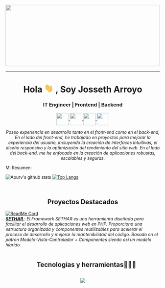<p align="center">
    <img height="200" src="https://i.imgur.com/iXuL1HG.png" width="100%"/>
</p>
<hr>
    <h1 align="center">
        Hola
        <img src="https://raw.githubusercontent.com/ABSphreak/ABSphreak/master/gifs/Hi.gif" width="30px">
            , Soy Josseth Arroyo
        </img>
    </h1>
    <h3 align="center">
        IT Engineer | Frontend | Backend
    </h3>
    <p align="center">
        <a href="https://www.linkedin.com/in/josseth-manuel-arroyo-bracamonte-050784183" target="blank">
            <img align="center" height="40" src="https://cdn.icon-icons.com/icons2/2429/PNG/512/linkedin_logo_icon_147268.png" width="40"/>
        </a>
        <a href="https://www.getmanfred.com/perfil/f8f63495-c13c-4d30-a3d1-17650ee1e7a0" target="blank">
            <img align="center" height="40" src="https://cdn-icons-png.flaticon.com/512/4412/4412860.png" width="40"/>
        </a>
        <a href="mailto: cheche482010@gmail.com">
            <img align="center" height="40" src="https://cdn.icon-icons.com/icons2/730/PNG/512/gmail_icon-icons.com_62758.png" width="40"/>
        </a>
        <a href="tel:+584161835429">
            <img align="center" height="40" src="https://cdn-icons-png.flaticon.com/512/724/724664.png" width="40"/>
        </a>
    </p>
    <p align="center">
        <em>
            Poseo experiencia en desarrollo tanto en el front-end como en el back-end, En el lado del front-end, he trabajado en proyectos para mejorar la experiencia del usuario, incluyendo la creación de interfaces intuitivas, el diseño responsivo y la optimización del rendimiento del sitio web. En el lado del back-end, me he enfocado en la creación de aplicaciones robustas, escalables y seguras.
        </em>
    </p>
    <p align="center">
       <div><p>Mi Resumen: </p></div>

![Apurv's github stats](https://github-readme-stats.vercel.app/api?username=cheche482010&show;_icons=true)
[![Top Langs](https://github-readme-stats.vercel.app/api/top-langs/?username=cheche482010&layout=compact)](https://github.com/anuraghazra/github-readme-stats)
    </p>
    <br/>
    <p align="center">
        <h2 align="center">
            Proyectos Destacados
        </h2>
        
[![ReadMe Card](https://github-readme-stats.vercel.app/api/pin/?username=cheche482010&repo=SETHAR)](https://github.com/cheche482010/SETHAR)
<br>
        <em>
            <b>
                <a href="https://github.com/cheche482010/SETHAR">
                    SETHAR
                </a>
            </b>
            : El Framework SETHAR es una herramienta diseñada para facilitar el desarrollo de aplicaciones web en PHP. Proporciona una estructura organizada y componentes reutilizables para acelerar el proceso de desarrollo y mejorar la mantenibilidad del código. Basado en el patron Modelo-Vista-Controlador + Componentes siendo asi un modelo hibrido.
            <br>
        </em>
    </p>
</hr>
<div id="user-content-toc">
    <ul align="center">
        <summary>
            <h2 style="display: inline-block">
                Tecnologías y herramientas👨🏻‍💻
            </h2>
        </summary>
    </ul>
</div>
<!--tech stack icons-->
<p align="center">
    <a href="https://skillicons.dev">
        <img src="https://skillicons.dev/icons?i=git,bootstrap,c,cpp,css,discord,figma,github,html,js,mysql,nextjs,nodejs,react,azure,gmail,jquery,laravel,php,postgres,ts,visualstudio,vscode&perline=14"/>
    </a>
</p>
